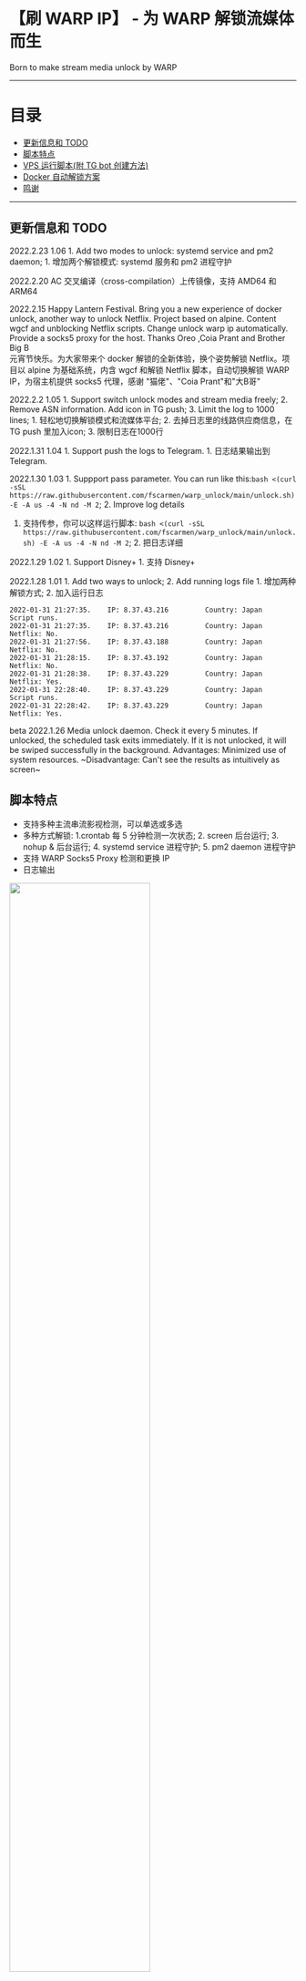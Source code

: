 # 【刷 WARP IP】 - 为 WARP 解锁流媒体而生
Born to make stream media unlock by WARP 

* * *

# 目录

- [更新信息和 TODO](README.md#更新信息和-todo)
- [脚本特点](README.md#脚本特点)
- [VPS 运行脚本(附 TG bot 创建方法)](README.md#VPS-运行脚本)
- [Docker 自动解锁方案](README.md#Docker-自动解锁方案)
- [鸣谢](README.md#鸣谢下列作者的文章和项目)

* * *

## 更新信息和 TODO
2022.2.23 1.06 1. Add two modes to unlock: systemd service and pm2 daemon; 1. 增加两个解锁模式: systemd 服务和 pm2 进程守护

2022.2.20 AC 交叉编译（cross-compilation）上传镜像，支持 AMD64 和 ARM64

2022.2.15 Happy Lantern Festival. Bring you a new experience of docker unlock, another way to unlock Netflix. Project based on alpine. Content wgcf and unblocking Netflix scripts. Change unlock warp ip automatically. Provide a socks5 proxy for the host. Thanks Oreo ,Coia Prant and Brother Big B   
元宵节快乐。为大家带来个 docker 解锁的全新体验，换个姿势解锁 Netflix。项目以 alpine 为基础系统，内含 wgcf 和解锁 Netflix 脚本，自动切换解锁 WARP IP，为宿主机提供 socks5 代理，感谢 "猫佬"、"Coia Prant"和"大B哥"

2022.2.2 1.05 1. Support switch unlock modes and stream media freely; 2. Remove ASN information. Add icon in TG push; 3. Limit the log to 1000 lines; 1. 轻松地切换解锁模式和流媒体平台; 2. 去掉日志里的线路供应商信息，在 TG push 里加入icon; 3. 限制日志在1000行

2022.1.31 1.04 1. Support push the logs to Telegram. 1. 日志结果输出到 Telegram.

2022.1.30 1.03 1. Suppport pass parameter. You can run like this:```bash <(curl -sSL https://raw.githubusercontent.com/fscarmen/warp_unlock/main/unlock.sh) -E -A us -4 -N nd -M 2```; 2. Improve log details     
1. 支持传参，你可以这样运行脚本:  ```bash <(curl -sSL https://raw.githubusercontent.com/fscarmen/warp_unlock/main/unlock.sh) -E -A us -4 -N nd -M 2```; 2. 把日志详细

2022.1.29 1.02 1. Support Disney+ 1. 支持 Disney+

2022.1.28 1.01 1. Add two ways to unlock; 2. Add running logs file 1. 增加两种解锁方式; 2. 加入运行日志
```
2022-01-31 21:27:35.    IP: 8.37.43.216         Country: Japan        Script runs.
2022-01-31 21:27:35.    IP: 8.37.43.216         Country: Japan        Netflix: No.
2022-01-31 21:27:56.    IP: 8.37.43.188         Country: Japan        Netflix: No.
2022-01-31 21:28:15.    IP: 8.37.43.192         Country: Japan        Netflix: No.
2022-01-31 21:28:38.    IP: 8.37.43.229         Country: Japan        Netflix: Yes.
2022-01-31 22:28:40.    IP: 8.37.43.229         Country: Japan        Script runs.
2022-01-31 22:28:42.    IP: 8.37.43.229         Country: Japan        Netflix: Yes.
```

beta 2022.1.26 Media unlock daemon. Check it every 5 minutes. If unlocked, the scheduled task exits immediately. If it is not unlocked, it will be swiped successfully in the background. Advantages: Minimized use of system resources. ~Disadvantage: Can't see the results as intuitively as screen~

## 脚本特点
* 支持多种主流串流影视检测，可以单选或多选
* 多种方式解锁: 1.crontab 每 5 分钟检测一次状态; 2. screen 后台运行; 3. nohup & 后台运行; 4. systemd service 进程守护; 5. pm2 daemon 进程守护
* 支持 WARP Socks5 Proxy 检测和更换 IP 
* 日志输出

<img src="https://user-images.githubusercontent.com/62703343/151651669-92d5263e-bfa2-4c2c-9928-683b678d9956.png" width="70%" />

<img src="https://user-images.githubusercontent.com/62703343/152547440-5abecca0-7dbe-41d1-bdfd-b09b2e459b87.png" width="50%" />

## VPS 运行脚本

### 1.菜单方式 (menu)
```
bash <(curl -sSL https://raw.githubusercontent.com/fscarmen/warp_unlock/main/unlock.sh)
```
### 2.带参数 (pass parameter)
  | paremeter 参数 | value 值 | describe 具体动作说明 |
  | ----------|------- | --------------- |
  | -E || English 英文 |
  | -C || Chinese 中文 |
  | -U || Uninstall 卸载  |
  | -4 || Brush IPv4 IP 刷 IPv4 |
  | -6 || Brush IPv6 IP 刷 IPv6 |
  | -S || Brush Socks5  刷 Socks5 |
  | -M | 1 | Mode 1: detect every 5   minute 每5分钟检测 |
  | -M | 2 | Mode 2: run by screen   以 screen 方式运行 |
  | -M | 3 | Mode 2: run by nohup &   以 hup & 方式运行 |
  | -A | ** | region abbreviation,such as us. 地区简码,如 us |
  | -N | n | Unlock Neflix 解锁奈飞 |
  | -N | d | Unlock Disney+ 解锁迪士尼 |
  | -N | ud | Unlock Neflix and Disney+ 解锁奈飞和迪士尼 |
  | -T | Token@ID@Name | Receive messages Bot 接收信息的 TG bot 信息 |

For example 1: Language is Chinese. Unlock area is Singapore. Brush WARP IPv4. Unlock Netflix and detect every 5 minute when successed. Receive message to
举例1: 用中文，解锁新加坡奈飞，当成功的时候每5分钟检测一次，
```
bash <(curl -sSL https://raw.githubusercontent.com/fscarmen/warp_unlock/main/unlock.sh) -C -A sg -4 -N n -M 1 -T 1730133Uu5:AAF33T7sWPB8cGu31-QoaUkjdkjzeRo1_m8@1254502669@unlock
```
For example 2: Display and uninstall in English
举例2: 用英文卸载
```
bash <(curl -sSL https://raw.githubusercontent.com/fscarmen/warp_unlock/main/unlock.sh) -E -U
```

### TG bot 创建方法
转自 北纬37度的大飛 [如何申请Telegram机器人 | 推送通知](https://w37fhy.cn/2364.html)

## Docker 自动解锁方案

* 支持 AMD64 和 ARM64 机器
* Docker 以 alpine 为底包，内置 WGCF
* 每 5 分钟检测一次状态
* TG 通知输出

```
bash <(curl -sSL https://raw.githubusercontent.com/fscarmen/warp_unlock/main/docker.sh)
```

先安装 Docker, 其 IP 为 172.17.0.2 ，获取```docker exec -it wgcf ip route get  172.17.0.1 | grep -oP 'src \K\S+'```
并安装 [mack-a 八合一脚本](https://github.com/mack-a/v2ray-agent)。编辑  ```/etc/v2ray-agent/xray/conf/10_ipv4_outbounds.json```

```
{
    "outbounds": [
        {
            "protocol": "freedom"
        },
        {
            "tag": "media-unlock",
            "protocol": "socks",
            "settings": {
                "servers": [
                    {
                        "address": "172.17.0.2",
                        "port": 40000,
                        "users": []
                    }
                ]
            }
        }
    ],
    "routing": {
        "domainStrategy": "AsIs",
        "rules": [
            {
                "type": "field",
                "domain": [
                    "geosite:netflix"
                ],
                "outboundTag": "media-unlock"
            }
        ]
    }

}
```


## 鸣谢下列作者的文章和项目

互联网永远不会忘记，但人们会。

技术文章和相关项目（排名不分先后）:
* luoxue-bot 解锁 Netflix: https://github.com/luoxue-bot/warp_auto_change_ip
* lmc999 查各大流媒体解锁情况: https://github.com/lmc999/RegionRestrictionCheck
* ginuerzh 的 socks+http 代理: https://github.com/ginuerzh/gost/
* 跨平台构建 Docker 镜像新姿势，x86、arm 一把梭: https://cloud.tencent.com/developer/article/1543689
* Linux 利用systemd开机自启shell脚本: https://blog.csdn.net/qq_41539778/article/details/109361023
* 让你的傻妞稳稳地和机器人GG拍拖！: https://mp.weixin.qq.com/s/77rGQUKg_n5Kz2MqlAUmzw
* 如何高速安装pm2来守护您的进程？: https://www.kejiwanjia.com/jiaocheng/51930.html

服务提供（排名不分先后）:
* CloudFlare Warp(+): https://1.1.1.1/
* WGCF 项目原作者: https://github.com/ViRb3/wgcf/
* P3terx wireguard-go 最新版本:  curl -fsSL git.io/wireguard-go.sh | bash
* 获取公网 IP 及归属地查询: https://ip.gs/
* 统计PV网:https://hits.seeyoufarm.com/
